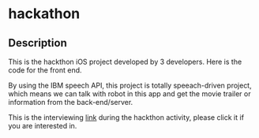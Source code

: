 # hackathon
## Description

This is the hackthon iOS project developed by 3 developers. Here is the code for the front end. 

By using the IBM speech API, this project is totally speeach-driven project, which means we can talk with robot in this app and get the movie trailer or information from the back-end/server.

This is the interviewing [link](https://twitter.com/dothewww/status/884150360335634432) during the hackthon activity, please click it if you are interested in.
